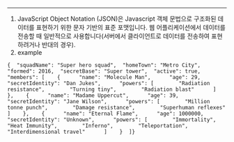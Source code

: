 ---

1. JavaScript Object Notation (JSON)은 Javascript 객체 문법으로 구조화된 데이터를 표현하기 위한 문자 기반의 표준 포맷입니다. 웹 어플리케이션에서 데이터를 전송할 때 일반적으로 사용합니다(서버에서 클라이언트로 데이터를 전송하여 표현하려거나 반대의 경우).
2. example

```
{  "squadName": "Super hero squad",  "homeTown": "Metro City",  "formed": 2016,  "secretBase": "Super tower",  "active": true,  "members": [    {      "name": "Molecule Man",      "age": 29,      "secretIdentity": "Dan Jukes",      "powers": [        "Radiation resistance",        "Turning tiny",        "Radiation blast"      ]    },    {      "name": "Madame Uppercut",      "age": 39,      "secretIdentity": "Jane Wilson",      "powers": [        "Million tonne punch",        "Damage resistance",        "Superhuman reflexes"      ]    },    {      "name": "Eternal Flame",      "age": 1000000,      "secretIdentity": "Unknown",      "powers": [        "Immortality",        "Heat Immunity",        "Inferno",        "Teleportation",        "Interdimensional travel"      ]    }  ]}
```